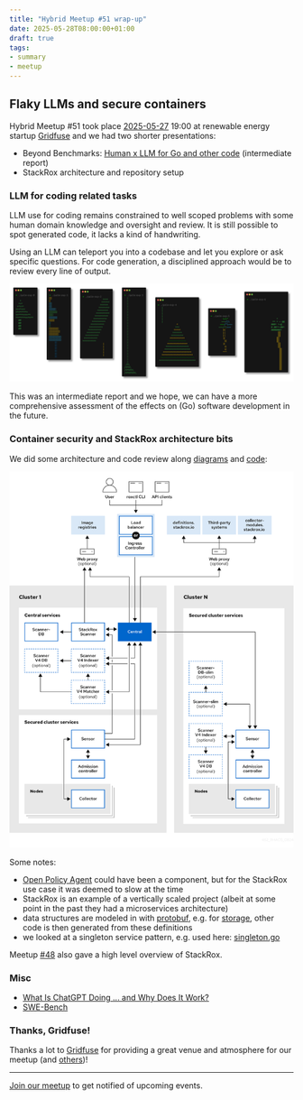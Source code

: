 ```yaml
---
title: "Hybrid Meetup #51 wrap-up"
date: 2025-05-28T08:00:00+01:00
draft: true
tags:
- summary
- meetup
---
```


## Flaky LLMs and secure containers

Hybrid Meetup #51 took place
[2025-05-27](https://www.meetup.com/leipzig-golang/events/306803728) 19:00 at
renewable energy startup [Gridfuse](https://gridfuse.com) and we had two
shorter presentations:

* Beyond Benchmarks: [Human x LLM for Go and other code](https://github.com/miku/nightjet/blob/main/notes/2025-05-27-lgo-51-short-talk.md) (intermediate report)
* StackRox architecture and repository setup

### LLM for coding related tasks

LLM use for coding remains constrained to well scoped problems with some human domain knowledge and
oversight and review. It is still possible to spot generated code, it lacks a kind of handwriting.

Using an LLM can teleport you into a codebase and let you explore or ask
specific questions. For code generation, a disciplined approach would be to
review every line of output.

[![](/images/lgo-51-llm-palm-montage.png)](https://github.com/miku/nightjet/blob/main/notes/2025-05-27-lgo-51-short-talk.md)

This was an intermediate report and we hope, we can have a more comprehensive
assessment of the effects on (Go) software development in the future.

### Container security and StackRox architecture bits

We did some architecture and code review along [diagrams](https://github.com/stackrox/stackrox/blob/92e5d0badaf6a86f0691ad39b739fe233ed193bc/central/platform/reprocessor/singleton.go#L11-L25) and [code](https://github.com/stackrox/stackrox):

[![](/images/lgo-51-acs-architecture-scannerv4.png)](https://docs.redhat.com/en/documentation/red_hat_advanced_cluster_security_for_kubernetes/4.6/html/architecture/acs-architecture)

Some notes:

* [Open Policy Agent](https://www.openpolicyagent.org/) could have been a component, but for the StackRox use case it was deemed to slow at the time
* StackRox is an example of a vertically scaled project (albeit at some point in the past they had a microservices architecture)
* data structures are modeled in with [protobuf](https://protobuf.dev/), e.g. for [storage](https://github.com/stackrox/stackrox/tree/master/proto/storage), other code is then generated from these definitions
* we looked at a singleton service pattern, e.g. used here: [singleton.go](https://github.com/stackrox/stackrox/blob/92e5d0badaf6a86f0691ad39b739fe233ed193bc/central/platform/reprocessor/singleton.go#L11-L25)

Meetup [#48](/posts/meetup-48-wrapup/) also gave a high level overview of StackRox.


### Misc

* [What Is ChatGPT Doing ... and Why Does It Work?](https://openlibrary.org/books/OL47286904M/What_Is_ChatGPT_Doing_..._and_Why_Does_It_Work)
* [SWE-Bench](https://paperswithcode.com/search?q_meta=&q_type=&q=swe-bench)


### Thanks, Gridfuse!

Thanks a lot to [Gridfuse](https://gridfuse.com) for providing a great venue
and atmosphere for our meetup (and
[others](https://www.meetup.com/leipzig-devops/))!

----

[Join our meetup](https://www.meetup.com/de-DE/leipzig-golang/) to get notified of upcoming events.

